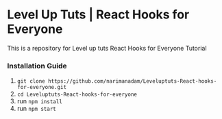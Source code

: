 # Level Up Tuts | React Hooks for Everyone

This is a repository for Level up tuts React Hooks for Everyone Tutorial 

### Installation Guide

1. `git clone https://github.com/narimanadam/Leveluptuts-React-hooks-for-everyone.git`
2. `cd Leveluptuts-React-hooks-for-everyone`
3. run `npm install`
4. run `npm start`
